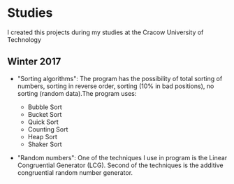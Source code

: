# Studies
I created this projects during my studies at the Cracow University of Technology

## Winter 2017

* "Sorting algorithms":
The program has the possibility of total sorting of numbers, sorting in reverse order, 
sorting (10% in bad positions), no sorting (random data).The program uses:
   * Bubble Sort
   * Bucket Sort
   * Quick Sort
   * Counting Sort
   * Heap Sort
   * Shaker Sort
   
* "Random numbers":
One of the techniques I use in program is the Linear Congruential Generator (LCG).
Second of the techniques is the additive congruential random number generator.